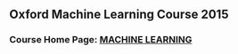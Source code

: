 Oxford Machine Learning Course 2015
---

### Course Home Page: [MACHINE LEARNING](https://www.cs.ox.ac.uk/people/nando.defreitas/machinelearning/)
